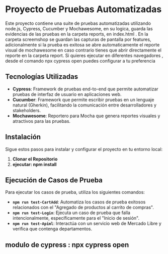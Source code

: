 # Proyecto de Pruebas Automatizadas

Este proyecto contiene una suite de pruebas automatizadas utilizando node.js, Cypress, Cucumber y Mochawesome, en su logica, guarda las evidencias de las pruebas en la carpeta reports, en index.html . En la carpeta screemshop se guardan las capturas de pantalla por features, adicionalmente si la prueba es exitosa se abre automaticamente el reporte visual de mochawesome en caso contrario tienes que abrir directamente el reporte en la carpeta report.
Si quieres ejecutar en diferentes navegadores , desde el comando npx cypress open puedes configurar a tu preferencia 

## Tecnologías Utilizadas

- **Cypress**: Framework de pruebas end-to-end que permite automatizar pruebas de interfaz de usuario en aplicaciones web.
- **Cucumber**: Framework que permite escribir pruebas en un lenguaje natural (Gherkin), facilitando la comunicación entre desarrolladores y stakeholders.
- **Mochawesome**: Reportero para Mocha que genera reportes visuales y atractivos para las pruebas.

## Instalación

Sigue estos pasos para instalar y configurar el proyecto en tu entorno local:

1. **Clonar el Repositorio**
2. **ejecutar: npm install**

## Ejecución de Casos de Prueba

Para ejecutar los casos de prueba, utiliza los siguientes comandos:

- **`npm run test-CartAdd`**: Automatiza los casos de prueba exitosos relacionados con el "Agregado de productos al carrito de compras".
- **`npm run test-Login`**: Ejecuta un caso de prueba que falla intencionalmente, específicamente para el "Inicio de sesión".
- **`npm run test-Apiml`**: Interactúa con un servicio web de Mercado Libre y verifica que contenga departamentos.

## **modulo de cypress : npx cypress open**
